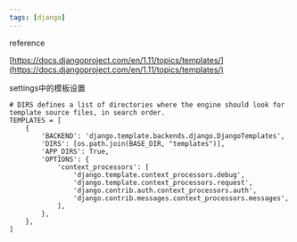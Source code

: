 ```yaml
---
tags: [django]
---
```


reference

[https://docs.djangoproject.com/en/1.11/topics/templates/](https://docs.djangoproject.com/en/1.11/topics/templates/)

settings中的模板设置

```
# DIRS defines a list of directories where the engine should look for template source files, in search order.
TEMPLATES = [
    {
        'BACKEND': 'django.template.backends.django.DjangoTemplates',
        'DIRS': [os.path.join(BASE_DIR, "templates")],
        'APP_DIRS': True,
        'OPTIONS': {
            'context_processors': [
                'django.template.context_processors.debug',
                'django.template.context_processors.request',
                'django.contrib.auth.context_processors.auth',
                'django.contrib.messages.context_processors.messages',
            ],
        },
    },
]

```
